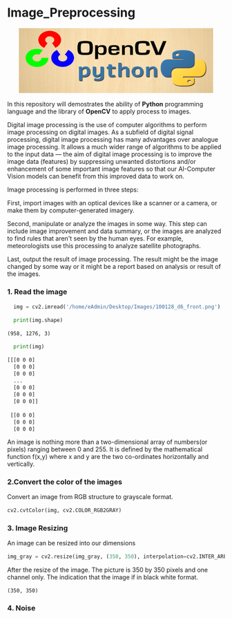# Image_Preprocessing

<p align="center"> 
<img src="https://github.com/BardisRenos/Image_Preprocessing/blob/main/OPEN_CV.png" width="450" height="150" style=centerme>
</p>

In this repository will demostrates the ability of **Python** programming language and the library of **OpenCV** to apply process to images. 

Digital image processing is the use of computer algorithms to perform image processing on digital images. As a subfield of digital signal processing, digital image processing has many advantages over analogue image processing. It allows a much wider range of algorithms to be applied to the input data — the aim of digital image processing is to improve the image data (features) by suppressing unwanted distortions and/or enhancement of some important image features so that our AI-Computer Vision models can benefit from this improved data to work on.

Image processing is performed in three steps:

First, import images with an optical devices like a scanner or a camera, or make them by computer-generated imagery.

Second, manipulate or analyze the images in some way. This step can include image improvement and data summary, or the images are analyzed to find rules that aren't seen by the human eyes. For example, meteorologists use this processing to analyze satellite photographs.

Last, output the result of image processing. The result might be the image changed by some way or it might be a report based on analysis or result of the images.

### 1. Read the image ### 


```python
  img = cv2.imread('/home/eAdmin/Desktop/Images/100128_d6_front.png')
```
```python
  print(img.shape)
```

```
(958, 1276, 3)
```

```python
  print(img)
```

```
[[[0 0 0]
  [0 0 0]
  [0 0 0]
  ...
  [0 0 0]
  [0 0 0]
  [0 0 0]]

 [[0 0 0]
  [0 0 0]
  [0 0 0]
```

An image is nothing more than a two-dimensional array of numbers(or pixels) ranging between 0 and 255. It is defined by the mathematical function f(x,y) where x and y are the two co-ordinates horizontally and vertically.


### 2.Convert the color of the images ###
Convert an image from RGB structure to grayscale format. 

```python
cv2.cvtColor(img, cv2.COLOR_RGB2GRAY)
```

### 3. Image Resizing ###
An image can be resized into our dimensions

```python
img_gray = cv2.resize(img_gray, (350, 350), interpolation=cv2.INTER_AREA)   
```
After the resize of the image. The picture is 350 by 350 pixels and one channel only. The indication that the image if in black white format.
```
(350, 350)
```

### 4. Noise ####
